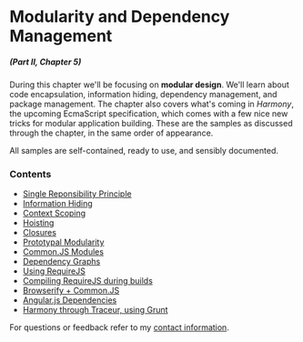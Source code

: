 # Modularity and Dependency Management

##### _(Part II, Chapter 5)_

During this chapter we'll be focusing on **modular design**. We'll learn about code encapsulation, information hiding, dependency management, and package management. The chapter also covers what's coming in _Harmony_, the upcoming EcmaScript specification, which comes with a few nice new tricks for modular application building. These are the samples as discussed through the chapter, in the same order of appearance.

All samples are self-contained, ready to use, and sensibly documented.

### Contents

- [Single Reponsibility Principle](https://github.com/bevacqua/buildfirst/tree/master/ch05/01_single-responsibility-principle)
- [Information Hiding](https://github.com/bevacqua/buildfirst/tree/master/ch05/02_information-hiding)
- [Context Scoping](https://github.com/bevacqua/buildfirst/tree/master/ch05/03_context-scoping)
- [Hoisting](https://github.com/bevacqua/buildfirst/tree/master/ch05/04_hoisting)
- [Closures](https://github.com/bevacqua/buildfirst/tree/master/ch05/05_closures)
- [Prototypal Modularity](https://github.com/bevacqua/buildfirst/tree/master/ch05/06_prototypal-modularity)
- [Common.JS Modules](https://github.com/bevacqua/buildfirst/tree/master/ch05/07_commonjs-modules)
- [Dependency Graphs](https://github.com/bevacqua/buildfirst/tree/master/ch05/08_dependency-graphs)
- [Using RequireJS](https://github.com/bevacqua/buildfirst/tree/master/ch05/09_requirejs-usage)
- [Compiling RequireJS during builds](https://github.com/bevacqua/buildfirst/tree/master/ch05/10_requirejs-grunt)
- [Browserify + Common.JS](https://github.com/bevacqua/buildfirst/tree/master/ch05/11_browserify-cjs)
- [Angular.js Dependencies](https://github.com/bevacqua/buildfirst/tree/master/ch05/12_angularjs-dependencies)
- [Harmony through Traceur, using Grunt](https://github.com/bevacqua/buildfirst/tree/master/ch05/13_harmony-traceur)

For questions or feedback refer to my [contact information](https://github.com/bevacqua/buildfirst#feedback).
